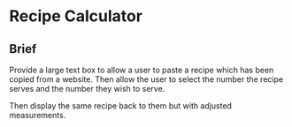 # Recipe Calculator

## Brief

Provide a large text box to allow a user to paste a recipe which has been copied from a website. Then allow the user to select the number the recipe serves and the number they wish to serve.

Then display the same recipe back to them but with adjusted measurements.
